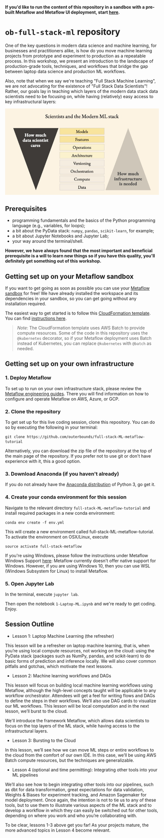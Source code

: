 **If you'd like to run the content of this repository in a sandbox with a pre-built Metaflow and Metaflow UI deployment, start [here](https://account.outerbounds.dev/account/?workspace=/home/workspace/workspaces/ob-full-stack-ml/workspace.code-workspace).**

# `ob-full-stack-ml` repository


One of the key questions in modern data science and machine learning, for businesses and practitioners alike, is how do you move machine learning projects from prototype and experiment to production as a repeatable process. In this workshop, we present an introduction to the landscape of production-grade tools, techniques, and workflows that bridge the gap between laptop data science and production ML workflows.


Also, note that when we say we're teaching "Full Stack Machine Learning", we are not advocating for the existence of "Full Stack Data Scientists"! Rather, our goals lay in teaching which layers of the modern data stack data scientists need to be focusing on, while having (relatively) easy access to key infrastructural layers:

![flow0](img/data-triangle.jpg)


## Prerequisites

* programming fundamentals and the basics of the Python programming language (e.g., variables, for loops);
* a bit about the PyData stack: `numpy`, `pandas`, `scikit-learn`, for example;
* a bit about Jupyter Notebooks and Jupyter Lab;
* your way around the terminal/shell.


**However, we have always found that the most important and beneficial prerequisite is a will to learn new things so if you have this quality, you'll definitely get something out of this workshop.**


## Getting set up on your Metaflow sandbox

If you want to get going as soon as possible you can use your [Metaflow sandbox](https://account.outerbounds.dev/account/) for free!
We have already installed the workspace and its dependencies in your sandbox, so you can get going without any installation required.

The easiest way to get started is to follow this [CloudFormation template](https://github.com/outerbounds/metaflow-tools/blob/master/aws/cloudformation/metaflow-cfn-template.yml). You can find [instructions here](https://github.com/outerbounds/metaflow-tools/tree/master/aws/cloudformation#how-to-deploy-from-the-aws-console).

> _Note_: The CloudFormation template uses AWS Batch to provide compute resources. Some of the code in this repository uses the `@kubernetes` decorator, so if your Metaflow deployment uses Batch instead of Kubernetes,  you can replace `@kubernetes` with `@batch` as needed.

## Getting set up on your own infrastructure


### 1. Deploy Metaflow

To set up to run on your own infrastructure stack, please review the [Metaflow engineering guides](https://outerbounds.com/engineering/welcome/). There you will find information on how to configure and operate Metaflow on AWS, Azure, or GCP.


### 2. Clone the repository

To get set up for this live coding session, clone this repository. You can do so by executing the following in your terminal:

```
git clone https://github.com/outerbounds/full-stack-ML-metaflow-tutorial
```

Alternatively, you can download the zip file of the repository at the top of the main page of the repository. If you prefer not to use git or don't have experience with it, this a good option.


### 3. Download Anaconda (if you haven't already)

If you do not already have the [Anaconda distribution](https://www.anaconda.com/download/) of Python 3, go get it.


### 4. Create your conda environment for this session

Navigate to the relevant directory `full-stack-ML-metaflow-tutorial` and install required packages in a new conda environment:

```
conda env create -f env.yml
```

This will create a new environment called full-stack-ML-metaflow-tutorial. To activate the environment on OSX/Linux, execute

```
source activate full-stack-metaflow
```

If you're using Windows, please follow the instructions under Metaflow Windows Support [here](https://docs.metaflow.org/v/r/getting-started/install#windows-support): Metaflow currently doesn't offer native support for Windows. However, if you are using Windows 10, then you can use WSL (Windows Subsystem for Linux) to install Metaflow.


### 5. Open Jupyter Lab

In the terminal, execute `jupyter lab`.

Then open the notebook `1-Laptop-ML.ipynb` and we're ready to get coding. Enjoy.


## Session Outline

- Lesson 1: Laptop Machine Learning (the refresher)

This lesson will be a refresher on laptop machine learning, that is, when you’re using local compute resources, not working on the cloud: using the PyData stack (packages such as NumPy, pandas, and scikit-learn) to do basic forms of prediction and inference locally. We will also cover common pitfalls and gotchas, which motivate the next lessons.


- Lesson 2: Machine learning workflows and DAGs

This lesson will focus on building local machine learning workflows using Metaflow, although the high-level concepts taught will be applicable to any workflow orchestrator. Attendees will get a feel for writing flows and DAGs to define the steps in their workflows. We’ll also use DAG cards to visualize our ML workflows. This lesson will be local computation and in the next lesson, we’ll burst to the cloud.

We'll introduce the framework Metaflow, which allows data scientists to focus on the top layers of the ML stack, while having access to the infrastructural layers.


- Lesson 3: Bursting to the Cloud

In this lesson, we’ll see how we can move ML steps or entire workflows to the cloud from the comfort of our own IDE. In this case, we’ll be using AWS Batch compute resources, but the techniques are generalizable.

- Lesson 4 (optional and time permitting): Integrating other tools into your ML pipelines


We’ll also see how to begin integrating other tools into our pipelines, such as dbt for data transformation, great expectations for data validation, Weights & Biases for experiment tracking, and Amazon Sagemaker for model deployment. Once again, the intention is not to tie us to any of these tools, but to use them to illustrate various aspects of the ML stack and to develop a workflow in which they can easily be switched out for other tools, depending on where you work and who you’re collaborating with.

To be clear, lessons 1-3 above get you far! As your projects mature, the more advanced topics in Lesson 4 become relevant.
